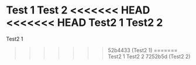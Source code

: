 Test 1
Test 2
<<<<<<< HEAD
<<<<<<< HEAD
Test2 1
Test2 2
=======
Test2 1
>>>>>>> 52b4433 (Test2 1)
=======
Test2 1
Test2 2
>>>>>>> 7252b5d (Test2 2)
